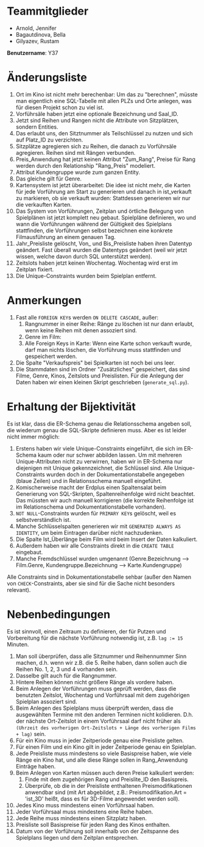 # Teammitglieder
- Arnold, Jennifer
- Bagautdinova, Bella
- Gilyazev, Rustam

**Benutzername**: Y37

# Änderungsliste
1. Ort im Kino ist nicht mehr berechenbar: Um das zu "berechnen", müsste man eigentlich eine SQL-Tabelle mit allen PLZs und Orte anlegen, was für diesen Projekt schon zu viel ist.
2. Vorführsäle haben jetzt eine optionale Bezeichnung und Saal_ID.
3. Jetzt sind Reihen und Rangen nicht die Attribute von Sitzplätzen, sondern Entities.
4. Das erlaubt uns, den Sitztnummer als Teilschlüssel zu nutzen und sich auf Platz_ID zu verzichten.
5. Sitzplätze agregieren sich zu Reihen, die danach zu Vorführsäle agregieren. Reihen sind mit Rängen verbunden.
6. Preis_Anwendung hat jetzt keinen Attribut "Zum_Rang", Preise für Rang werden durch den Relationship "Rang_Preis" modeliert.
7. Attribut Kundengruppe wurde zum ganzen Entity.
8. Das gleiche gilt für Genre.
9. Kartensystem ist jetzt überarbeitet: Die idee ist nicht mehr, die Karten für jede Vorführung am Start zu generieren und danach in ist_verkauft zu markieren, ob sie verkauft wurden: Stattdessen generieren wir nur die verkauften Karten.
10. Das System von Vorführungen, Zeitplan und örtliche Belegung von Spielplänen ist jetzt komplett neu gebaut. Spielpläne definieren, wo und wann die Vorführungen während der Gültigkeit des Spielplans stattfinden, die Vorführungen selbst bezeichnen eine konkrete Filmausführung an einem genauen Tag.
11. Jahr_Preisliste gelöscht, Von_ und Bis_Preisliste haben ihren Datentyp geändert. Fast überall wurden die Datentyps geändert (weil wir jetzt wissen, welche davon durch SQL unterstützt werden).
12. Zeitslots haben jetzt keinen Wochentag. Wochentag wird erst im Zeitplan fixiert.
13. Die Unique-Constraints wurden beim Spielplan entfernt.

# Anmerkungen
1. Fast alle `FOREIGN KEY`s werden `ON DELETE CASCADE`, außer:
	1. Rangnummer in einer Reihe: Ränge zu löschen ist nur dann erlaubt, wenn keine Reihen mit denen assoziert sind.
	2. Genre im Film: 
	3. Alle Foreign Keys in Karte: Wenn eine Karte schon verkauft wurde, darf man nichts löschen, die Vorführung muss stattfinden und gespeichert werden.
2. Die Spalte "Verkaufspreis" bei Spielkarten ist noch bei uns leer.
3. Die Stammdaten sind im Ordner "Zusätzliches" gespeichert, das sind Filme, Genre, Kinos, Zeitslots und Preislisten. Für die Anlegung der Daten haben wir einen kleinen Skript geschrieben (`generate_sql.py`).

# Erhaltung der Bijektivität
Es ist klar, dass die ER-Schema genau die Relationsschema angeben soll, die wiederum genau die SQL-Skripte definieren muss. Aber es ist leider nicht immer möglich:

1. Erstens haben wir viele Unique-Constraints eingeführt, die sich im ER-Schema kaum oder nur schwer abbilden lassen. Um mit mehreren Unique-Attributen nicht zu verwirren, haben wir in ER-Schema nur diejenigen mit Unique gekennzeichnet, die Schlüssel sind. Alle Unique-Constraints wurden doch in der Dokumentationstabelle angegeben (blaue Zeilen) und in Relationsschema manuell eingeführt.
2. Komischerweise macht der Erdplus einen Spaltensalat beim Generierung von SQL-Skripten, Spaltenreihenfolge wird nicht beachtet. Das müssten wir auch manuell korrigieren (die korrekte Reihenfolge ist im Relationschema und Dokumentationstabelle vorhanden).
3. `NOT NULL`-Constraints wurden für `PRIMARY KEY`s gelöscht, weil es selbstverständlich ist.
4. Manche Schlüsselspalten generieren wir mit `GENERATED ALWAYS AS IDENTITY`, um beim Eintragen darüber nicht nachzudenken.
5. Die Spalte Ist_Überlänge beim Film wird beim Insert der Daten kalkuliert.
6. Außerdem haben wir alle Constraints direkt in die `CREATE TABLE` eingebaut.
7. Manche Fremdschlüssel wurden umgenannt (Genre.Bezeichnung –> Film.Genre, Kundengruppe.Bezeichnung –> Karte.Kundengruppe)

Alle Constraints sind in Dokumentationstabelle sehbar (außer den Namen von `CHECK`-Constraints, aber sie sind für die Sache nicht besonders relevant).

# Nebenbedingungen
Es ist sinnvoll, einen Zeitraum zu definieren, der für Putzen und Vorbereitung für die nächste Vorführung notwendig ist, z.B. `lag := 15` Minuten.

1. Man soll überprüfen, dass alle Sitznummer und Reihennummer Sinn machen, d.h. wenn wir z.B. die 5. Reihe haben, dann sollen auch die Reihen No. 1, 2, 3 und 4 vorhanden sein.
2. Dasselbe gilt auch für die Rangnummer.
4. Hintere Reihen können nicht größere Ränge als vordere haben.
7. Beim Anlegen der Vorführungen muss geprüft werden, dass die benutzten Zeitslot, Wochentag und Vorführsaal mit dem zugehörigen Spielplan assoziert sind.
8. Beim Anlegen des Spielplans muss überprüft werden, dass die ausgewählten Termine mit den anderen Terminen nicht kolidieren. D.h. der nächste Ort-Zeitslot in einem Vorführsaal darf nicht früher als `(Uhrzeit des vorherigen Ort-Zeitslots + Länge des vorherigen Films + lag)` sein.
9. Für ein Kino muss in jeder Zeitperiode genau eine Preisliste gelten.
10. Für einen Film und ein Kino gilt in jeder Zeitperiode genau ein Spielplan.
11. Jede Preisliste muss mindestens so viele Basispreise haben, wie viele Ränge ein Kino hat, und alle diese Ränge sollen in Rang_Anwendung Einträge haben.
12. Beim Anlegen von Karten müssen auch deren Preise kalkuliert werden:
	1. Finde mit dem zugehörigen Rang und Preislite_ID den Basispreis.
	2. Überprüfe, ob die in der Preisliste enthaltenen Preismodifikationen anwendbar sind (mit Art abgebildet, z.B.: Preismodifikation.Art = 'ist_3D' heißt, dass es für 3D-Filme angewendet werden soll).
13. Jedes Kino muss mindestens einen Vorführsaal haben.
14. Jeder Vorführsaal muss mindestens eine Reihe haben.
15. Jede Reihe muss mindestens einen Sitzplatz haben.
16. Preisliste soll Basispreise für jeden Rang des Kinos enthalten.
17. Datum von der Vorführung soll innerhalb von der Zeitspanne des Spielplans liegen und dem Zeitplan entsprechen.